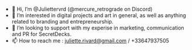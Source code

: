 - 👋 Hi, I’m @Juliettervrd (@mercure_retrograde on Discord)
- 👀 I’m interested in digital projects and art in general, as well as anything related to branding and entrepreneurship.
- 💞️ I’m looking to support with my experise in marketing, communication and PR for SecretDecks.
- 📫 How to reach me : juliette.rivard@gmail.com / +33647937505

<!---
Juliettervrd/Juliettervrd is a ✨ special ✨ repository because its `README.md` (this file) appears on your GitHub profile.
You can click the Preview link to take a look at your changes.
--->
